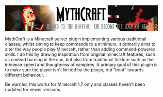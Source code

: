 ![](images/mythcraft.png)

MythCraft is a Minecraft server plugin implementing various traditional classes, whilst aiming to keep commands to a minimum. It primarily aims to alter the way people play Minecraft, rather than adding command-powered skills. I do this by drawing inspiration from original minecraft features, such as undead burning in the sun, but also from traditional folklore such as the inhuman speed and thoughness of vampires. A primary goal of this plugin is to make sure the player isn't limited by the plugin, but "bent" towards different behaviour.

Be warned, this works for Minecraft 1.7 only and classes haven't been updated for newer versions.
